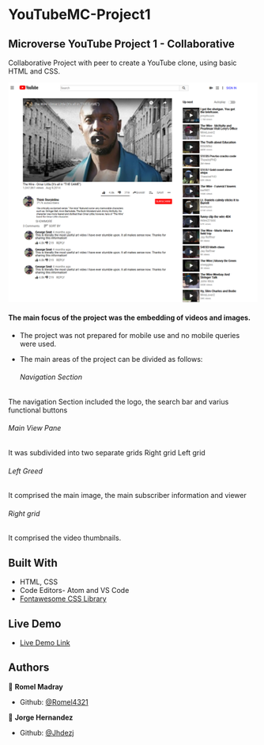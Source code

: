 # YouTubeMC-Project1
## Microverse YouTube Project 1 - Collaborative
Collaborative Project with peer to create a YouTube clone, using basic HTML and CSS.


![screenshot](images/screenshot.png)




#### The main focus of the project was the embedding of videos and images.

- The project was not prepared for mobile use and no mobile queries were used.

- The main areas of the project can be divided as follows:

  ###### Navigation Section
The navigation Section included the logo, the search bar and varius functional buttons

  ###### Main View Pane
  It was subdivided into two separate grids
Right grid
Left grid

  ###### Left Greed
It comprised the main image, the main subscriber information and viewer

  ###### Right grid
It comprised the video thumbnails.

## Built With

- HTML, CSS
- Code Editors- Atom and VS Code
- [Fontawesome CSS Library](https://fontawesome.com/)

## Live Demo

- [Live Demo Link](https://rawcdn.githack.com/Romel4321/YouTubeMC-Project1/13432bbc0198c18094ab83212e697cc1d241bed0/index.html)


## Authors

👤 **Romel Madray**

- Github: [@Romel4321](https://github.com/Romel4321)

👤 **Jorge Hernandez**

- Github: [@Jhdezj](https://github.com/Jhdezj)
